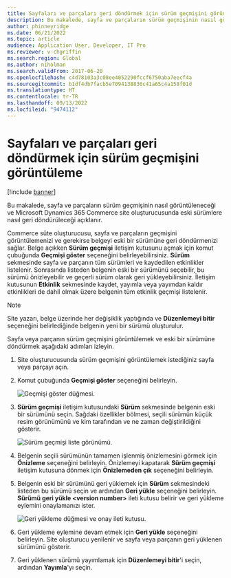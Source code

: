 ```yaml
---
title: Sayfaları ve parçaları geri döndürmek için sürüm geçmişini görüntüleme
description: Bu makalede, sayfa ve parçaların sürüm geçmişinin nasıl görüntüleneceği ve Microsoft Dynamics 365 Commerce site oluşturucusunda eski sürümlere nasıl geri döndürüleceği açıklanır.
author: phinneyridge
ms.date: 06/21/2022
ms.topic: article
audience: Application User, Developer, IT Pro
ms.reviewer: v-chgriffin
ms.search.region: Global
ms.author: niholman
ms.search.validFrom: 2017-06-20
ms.openlocfilehash: c4d78103a3c08ee4052290fccf6750aba7eecf4a
ms.sourcegitcommit: b1df4db7facb5e7094138836c41a65c4a158f01d
ms.translationtype: HT
ms.contentlocale: tr-TR
ms.lasthandoff: 09/13/2022
ms.locfileid: "9474112"
---
```

# <a name="view-version-history-to-revert-pages-and-fragments"></a>Sayfaları ve parçaları geri döndürmek için sürüm geçmişini görüntüleme

[!include [banner](includes/banner.md)]

Bu makalede, sayfa ve parçaların sürüm geçmişinin nasıl görüntüleneceği ve Microsoft Dynamics 365 Commerce site oluşturucusunda eski sürümlere nasıl geri döndürüleceği açıklanır.

Commerce süte oluşturucusu, sayfa ve parçaların geçmişini görüntülemenizi ve gerekirse belgeyi eski bir sürümüne geri döndürmenizi sağlar. Belge açıkken **Sürüm geçmişi** iletişim kutusunu açmak için komut çubuğunda **Geçmişi göster** seçeneğini belirleyebilirsiniz. **Sürüm** sekmesinde sayfa ve parçanın tüm sürümleri ve kaydedilen etkinlikler listelenir. Sonrasında listeden belgenin eski bir sürümünü seçebilir, bu sürümü önizleyebilir ve geçerli sürüm olarak geri yükleyebilirsiniz. İletişim kutusunun **Etkinlik** sekmesinde kaydet, yayımla veya yayımdan kaldır etkinlikleri de dahil olmak üzere belgenin tüm etkinlik geçmişi listelenir.

> [!NOTE]
> Site yazarı, belge üzerinde her değişiklik yaptığında ve **Düzenlemeyi bitir** seçeneğini belirlediğinde belgenin yeni bir sürümü oluşturulur. 

Sayfa veya parçanın sürüm geçmişini görüntülemek ve eski bir sürümüne döndürmek aşağıdaki adımları izleyin.

1. Site oluşturucusunda sürüm geçmişini görüntülemek istediğiniz sayfa veya parçayı açın.
1. Komut çubuğunda **Geçmişi göster** seçeneğini belirleyin.

    ![Geçmişi göster düğmesi.](./media/version-history-1.png)

1. **Sürüm geçmişi** iletişim kutusundaki **Sürüm** sekmesinde belgenin eski bir sürümünü seçin. Sağdaki özellikler bölmesi, seçili sürümün küçük resim görünümünü ve kim tarafından ve ne zaman değiştirildiğini gösterir.

    ![Sürüm geçmişi liste görünümü.](./media/version-history-2.png)

1. Belgenin seçili sürümünün tamamen işlenmiş önizlemesini görmek için **Önizleme** seçeneğini belirleyin. Önizlemeyi kapatarak **Sürüm geçmişi** iletişim kutusuna dönmek için **Önizlemeden çık** seçeneğini belirleyin.
1. Belgenin eski bir sürümünü geri yüklemek için **Sürüm** sekmesindeki listeden bu sürümü seçin ve ardından **Geri yükle** seçeneğini belirleyin. **Sürümü geri yükle \<version number\>** ileti kutusu belirir ve geri yükleme eylemini onaylamanızı ister. 

    ![Geri yükleme düğmesi ve onay ileti kutusu.](./media/version-history-3.png)

1. Geri yükleme eylemine devam etmek için **Geri yükle** seçeneğini belirleyin. Site oluşturucu yenilenir ve sayfa veya parçanın geri yüklenen sürümünü gösterir.
1. Geri yüklenen sürümü yayımlamak için **Düzenlemeyi bitir**'i seçin, ardından **Yayımla**'yı seçin.
